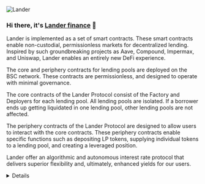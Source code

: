 
![Lander](https://raw.githubusercontent.com/landerfinance/landerfinance/master/images/bg.jpg)

### Hi there, it's [Lander finance](https://lander.finance/) 👋

Lander is implemented as a set of smart contracts. These smart contracts enable non-custodial, permissionless markets for decentralized lending. Inspired by such groundbreaking projects as Aave, Compound, Impermax, and Uniswap, Lander enables an entirely new DeFi experience.

The core and periphery contracts for lending pools are deployed on the BSC network. These contracts are permissionless,  and designed to operate with minimal governance.

The core contracts of the Lander Protocol consist of the Factory and Deployers for each lending pool. All lending pools are isolated. If a borrower ends up getting liquidated in one lending pool, other lending pools are not affected.

The periphery contracts of the Lander Protocol are designed to allow users to interact with the core contracts. These periphery contracts enable specific functions such as depositing LP tokens, supplying individual tokens to a lending pool, and creating a leveraged position.

Lander offer an algorithmic and autonomous interest rate protocol that delivers superior flexibility and, ultimately, enhanced yields for our users.


<details>

</details>
